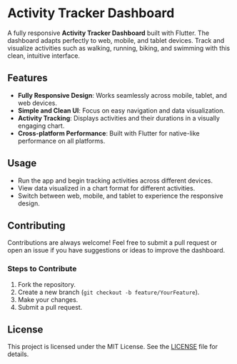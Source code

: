 
# Activity Tracker Dashboard

A fully responsive **Activity Tracker Dashboard** built with Flutter. The dashboard adapts perfectly to web, mobile, and tablet devices. Track and visualize activities such as walking, running, biking, and swimming with this clean, intuitive interface.

## Features

- **Fully Responsive Design**: Works seamlessly across mobile, tablet, and web devices.
- **Simple and Clean UI**: Focus on easy navigation and data visualization.
- **Activity Tracking**: Displays activities and their durations in a visually engaging chart.
- **Cross-platform Performance**: Built with Flutter for native-like performance on all platforms.

## Usage

- Run the app and begin tracking activities across different devices.
- View data visualized in a chart format for different activities.
- Switch between web, mobile, and tablet to experience the responsive design.

## Contributing

Contributions are always welcome! Feel free to submit a pull request or open an issue if you have suggestions or ideas to improve the dashboard.

### Steps to Contribute

1. Fork the repository.
2. Create a new branch (`git checkout -b feature/YourFeature`).
3. Make your changes.
4. Submit a pull request.

## License

This project is licensed under the MIT License. See the [LICENSE](LICENSE) file for details.

